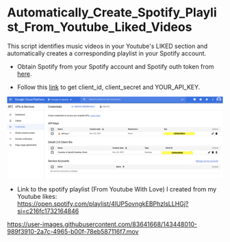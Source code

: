 # Automatically_Create_Spotify_Playlist_From_Youtube_Liked_Videos
This script identifies music videos in your Youtube's LIKED section and automatically creates a corresponding playlist in your Spotify account.

* Obtain Spotify from your Spotify account and Spotify outh token from [here](https://developer.spotify.com/console/post-playlists/?user_id=&body=%7B%22name%22%3A%22New%20Playlist%22%2C%22description%22%3A%22New%20playlist%20description%22%2C%22public%22%3Afalse%7D).

* Follow this [link](https://developers.google.com/youtube/v3/getting-started/) to get client_id, client_secret and YOUR_API_KEY. 

<img src="Youtube_API.png"/>

* Link to the spotify playlist (From Youtube With Love) I created from my Youtube likes: https://open.spotify.com/playlist/4lUP5ovngkEBPhzlsLLHGj?si=c216fc1732164846



https://user-images.githubusercontent.com/83641668/143448010-989f3910-2a7c-4965-b00f-78eb587116f7.mov


